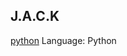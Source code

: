 ## J.A.C.K
[python](https://upload.wikimedia.org/wikipedia/commons/thumb/c/c3/Python-logo-notext.svg/2048px-Python-logo-notext.svg.png) Language: Python

